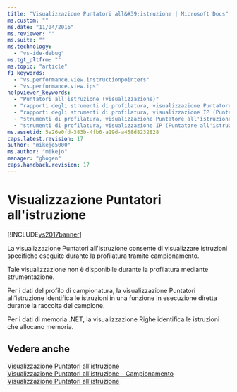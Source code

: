 ```yaml
---
title: "Visualizzazione Puntatori all&#39;istruzione | Microsoft Docs"
ms.custom: ""
ms.date: "11/04/2016"
ms.reviewer: ""
ms.suite: ""
ms.technology: 
  - "vs-ide-debug"
ms.tgt_pltfrm: ""
ms.topic: "article"
f1_keywords: 
  - "vs.performance.view.instructionpointers"
  - "vs.performance.view.ips"
helpviewer_keywords: 
  - "Puntatori all'istruzione (visualizzazione)"
  - "rapporti degli strumenti di profilatura, visualizzazione Puntatore all'istruzione"
  - "rapporti degli strumenti di profilatura, visualizzazione IP (Puntatore all'istruzione)"
  - "strumenti di profilatura, visualizzazione Puntatore all'istruzione"
  - "strumenti di profilatura, visualizzazione IP (Puntatore all'istruzione)"
ms.assetid: 5e26e0fd-383b-4fb6-a29d-a458d8232828
caps.latest.revision: 17
author: "mikejo5000"
ms.author: "mikejo"
manager: "ghogen"
caps.handback.revision: 17
---
```

# Visualizzazione Puntatori all&#39;istruzione
[!INCLUDE[vs2017banner](../code-quality/includes/vs2017banner.md)]

La visualizzazione Puntatori all'istruzione consente di visualizzare istruzioni specifiche eseguite durante la profilatura tramite campionamento.  
  
 Tale visualizzazione non è disponibile durante la profilatura mediante strumentazione.  
  
 Per i dati del profilo di campionatura, la visualizzazione Puntatori all'istruzione identifica le istruzioni in una funzione in esecuzione diretta durante la raccolta del campione.  
  
 Per i dati di memoria .NET, la visualizzazione Righe identifica le istruzioni che allocano memoria.  
  
## Vedere anche  
 [Visualizzazione Puntatori all'istruzione](../profiling/instruction-pointers-ips-view-sampling-data.md)   
 [Visualizzazione Puntatori all'istruzione \- Campionamento](../profiling/instruction-pointers-ips-view-dotnet-memory-sampling-data.md)   
 [Visualizzazione Puntatori all'istruzione](../profiling/instruction-pointers-ips-view-contention-data.md)